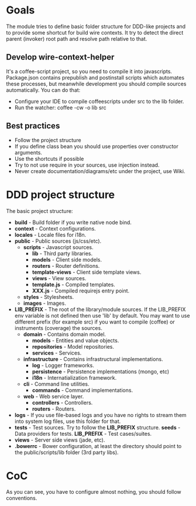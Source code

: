 # Goals

The module tries to define basic folder structure for DDD-like projects and to provide some shortcut for
build wire contexts.
It try to detect the direct parent (invoker) root path and resolve path relative to that.

## Develop wire-context-helper

It's a coffee-script project, so you need to compile it into javascripts. Package.json contains prepublish and 
postinstall scripts which automates these processes, but meanwhile development you should compile sources automatically.
You can do that:

* Configure your IDE to compile coffeescripts under src to the lib folder.
* Run the watcher: coffee -cw -o lib src

## Best practices

* Follow the project structure
* If you define class bean you should use properties over constructor arguments.
* Use the shortcuts if possible
* Try to not use require in your sources, use injection instead.
* Never create documentation/diagrams/etc under the project, use Wiki.

# DDD project structure

The basic project structure:

* **build** - Build folder if you write native node bind.
* **context** - Context configurations.
* **locales** - Locale files for i18n.
* **public** - Public sources (js/css/etc).
    * **scripts** - Javascript sources.
        * **lib** - Third party libraries.
        * **models** - Client side models.
        * **routers** - Router definitions.
        * **template-views** - Client side template views.
        * **views** - View sources.
        * **template.js** - Compiled templates.
        * **XXX.js** - Compiled requirejs entry point.
    * **styles** - Stylesheets.
    * **images** - Images.
* **LIB_PREFIX**  - The root of the library/module sources. If the LIB_PREFIX env variable is not defined then use 'lib' by default.
You may want to use different prefix (for example src) if you want to compile (coffee) or instruments (coverage) the sources.
    * **domain** - Contains domain model.
        * **models** - Entities and value objects.
        * **repositories** - Model repositories.
        * **services** - Services.
    * **infrastructure** - Contains infrastructural implementations.
        * **log** - Logger frameworks.
        * **persistence** - Persistence implementations (mongo, etc)
        * **i18n** - Internatialization framework.
    * **cli** - Command line utilities.
        * **commands** - Command implementations.
    * **web** - Web service layer.
        * **controllers** - Controllers.
        * **routers** - Routers.
* **logs** - If you use file-based logs and you have no rights to stream them into system log files, use this folder for that.
* **tests** - Test sources. Try to follow the **LIB_PREFIX** structure.
    **seeds** - Data providers for tests.
    **LIB_PREFIX** - Test cases/suites.
* **views** - Server side views (jade, etc).        
* **.bowerrc** - Bower configuration, at least the directory should point to the public/scripts/lib folder (3rd party libs).

# CoC

As you can see, you have to configure almost nothing, you should follow conventions.
